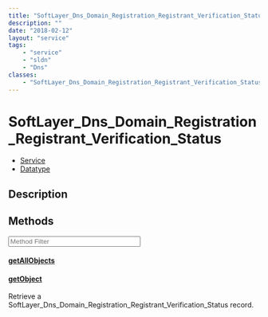 ```yaml
---
title: "SoftLayer_Dns_Domain_Registration_Registrant_Verification_Status"
description: ""
date: "2018-02-12"
layout: "service"
tags:
    - "service"
    - "sldn"
    - "Dns"
classes:
    - "SoftLayer_Dns_Domain_Registration_Registrant_Verification_Status"
---
```

# SoftLayer_Dns_Domain_Registration_Registrant_Verification_Status
<div id='service-datatype'>
    <ul id='sldn-reference-tabs'>
    <li id='service'> <a href='/reference/services/SoftLayer_Dns_Domain_Registration_Registrant_Verification_Status' >Service</a></li>    <li id='datatype'> <a href='/reference/datatypes/SoftLayer_Dns_Domain_Registration_Registrant_Verification_Status' >Datatype</a></li>
    </ul>
</div>

## Description






        
<div id="properties" class="content service-content">

## Methods

<div class="view-filters">
    <div class="clearfix">
        <div class="search-input-box">
            <input placeholder="Method Filter" onkeyup="titleSearch(inputId='edit-combine', divId='method-div', elementClass='method-row')" 
                type="text" id="edit-combine" value="" size="30" maxlength="128" class="form-text">
        </div>
    </div>
</div>

<div id="method-div">

<div class="method-row">

#### [getAllObjects](/reference/services/SoftLayer_Dns_Domain_Registration_Registrant_Verification_Status/getAllObjects)


</div>

<div class="method-row">

#### [getObject](/reference/services/SoftLayer_Dns_Domain_Registration_Registrant_Verification_Status/getObject)
Retrieve a SoftLayer_Dns_Domain_Registration_Registrant_Verification_Status record.

</div>
</div>

</div>

